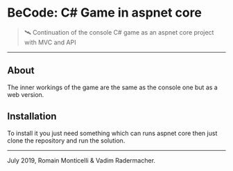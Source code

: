 # BeCode: C# Game in aspnet core

> 🛰️ Continuation of the console C# game as an aspnet core project with MVC and API

* * *

## About

The inner workings of the game are the same as the console one but as a web version.

## Installation

To install it you just need something which can runs aspnet core then just clone the repository and run the solution.

* * *

July 2019, Romain Monticelli & Vadim Radermacher.